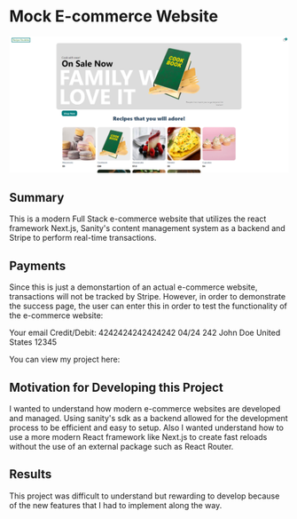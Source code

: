 # Mock E-commerce Website 
<img src='public/assets/store.png'>

## Summary

This is a modern Full Stack e-commerce website that utilizes the react framework Next.js, Sanity's content management system as a backend and Stripe to perform real-time transactions. 

## Payments

Since this is just a demonstartion of an actual e-commerce website, transactions will not be tracked by Stripe. However, in order to demonstrate the success page, the user can enter this 
in order to test the functionality of the e-commerce website:

Your email
Credit/Debit: 4242424242424242
04/24 242 
John Doe
United States
12345

You can view my project here: 

## Motivation for Developing this Project

I wanted to understand how modern e-commerce websites are developed and managed. Using sanity's sdk as a backend allowed for the development process to be efficient and easy to setup.
Also I wanted understand how to use a more modern React framework like Next.js to create fast reloads without the use of an external package such as React Router. 

## Results

This project was difficult to understand but rewarding to develop because of the new features that I had to implement along the way.